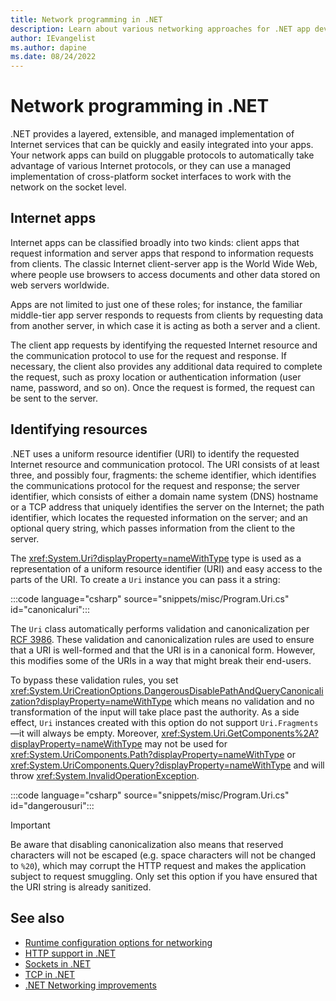 ```yaml
---
title: Network programming in .NET
description: Learn about various networking approaches for .NET app development.
author: IEvangelist
ms.author: dapine
ms.date: 08/24/2022
---
```


# Network programming in .NET

.NET provides a layered, extensible, and managed implementation of Internet services that can be quickly and easily integrated into your apps. Your network apps can build on pluggable protocols to automatically take advantage of various Internet protocols, or they can use a managed implementation of cross-platform socket interfaces to work with the network on the socket level.

## Internet apps

Internet apps can be classified broadly into two kinds: client apps that request information and server apps that respond to information requests from clients. The classic Internet client-server app is the World Wide Web, where people use browsers to access documents and other data stored on web servers worldwide.

Apps are not limited to just one of these roles; for instance, the familiar middle-tier app server responds to requests from clients by requesting data from another server, in which case it is acting as both a server and a client.

The client app requests by identifying the requested Internet resource and the communication protocol to use for the request and response. If necessary, the client also provides any additional data required to complete the request, such as proxy location or authentication information (user name, password, and so on). Once the request is formed, the request can be sent to the server.

## Identifying resources

.NET uses a uniform resource identifier (URI) to identify the requested Internet resource and communication protocol. The URI consists of at least three, and possibly four, fragments: the scheme identifier, which identifies the communications protocol for the request and response; the server identifier, which consists of either a domain name system (DNS) hostname or a TCP address that uniquely identifies the server on the Internet; the path identifier, which locates the requested information on the server; and an optional query string, which passes information from the client to the server.

The <xref:System.Uri?displayProperty=nameWithType> type is used as a representation of a uniform resource identifier (URI) and easy access to the parts of the URI. To create a `Uri` instance you can pass it a string:

:::code language="csharp" source="snippets/misc/Program.Uri.cs" id="canonicaluri":::

The `Uri` class automatically performs validation and canonicalization per [RCF 3986](https://datatracker.ietf.org/doc/html/rfc3986). These validation and canonicalization rules are used to ensure that a URI is well-formed and that the URI is in a canonical form. However, this modifies some of the URIs in a way that might break their end-users.

To bypass these validation rules, you set <xref:System.UriCreationOptions.DangerousDisablePathAndQueryCanonicalization?displayProperty=nameWithType> which means no validation and no transformation of the input will take place past the authority. As a side effect, `Uri` instances created with this option do not support `Uri.Fragments`—it will always be empty. Moreover, <xref:System.Uri.GetComponents%2A?displayProperty=nameWithType> may not be used for <xref:System.UriComponents.Path?displayProperty=nameWithType> or <xref:System.UriComponents.Query?displayProperty=nameWithType> and will throw <xref:System.InvalidOperationException>.

:::code language="csharp" source="snippets/misc/Program.Uri.cs" id="dangerousuri":::

> [!IMPORTANT]
> Be aware that disabling canonicalization also means that reserved characters will not be escaped (e.g. space characters will not be changed to `%20`), which may corrupt the HTTP request and makes the application subject to request smuggling. Only set this option if you have ensured that the URI string is already sanitized.

## See also

- [Runtime configuration options for networking](../../core/runtime-config/networking.md)
- [HTTP support in .NET](http/http-overview.md)
- [Sockets in .NET](sockets/sockets-overview.md)
- [TCP in .NET](tcp/tcp-overview.md)
- [.NET Networking improvements](https://devblogs.microsoft.com/dotnet/dotnet-6-networking-improvements)
